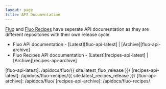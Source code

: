 ```yaml
---
layout: page
title: API Documentation
---
```


[Fluo] and [Fluo Recipes] have seperate API documentation as they are different repositories with their own release cycle.

* Fluo API documentation - [Latest][fluo-api-latest] \| [Archive][fluo-api-archive]
* Fluo Recipes API docoumentation - [Latest][recipes-api-latest] \| [Archive][recipes-api-archive]

[Fluo]: https://github.com/fluo-io/fluo
[Fluo Recipes]: https://github.com/fluo-io/fluo-recipes
[fluo-api-latest]: /apidocs/fluo/{{ site.latest_fluo_release }}/
[recipes-api-latest]: /apidocs/fluo-recipes/{{ site.latest_recipes_release }}/
[fluo-api-archive]: /apidocs/fluo/
[recipes-api-archive]: /apidocs/fluo-recipes/
